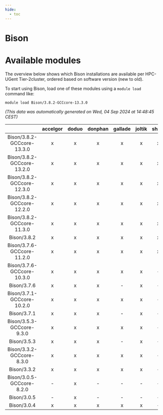 ```yaml
---
hide:
  - toc
---
```


Bison
=====

# Available modules


The overview below shows which Bison installations are available per HPC-UGent Tier-2cluster, ordered based on software version (new to old).

To start using Bison, load one of these modules using a `module load` command like:

```shell
module load Bison/3.8.2-GCCcore-13.3.0
```

*(This data was automatically generated on Wed, 04 Sep 2024 at 14:48:45 CEST)*  

| |accelgor|doduo|donphan|gallade|joltik|shinx|skitty|
| :---: | :---: | :---: | :---: | :---: | :---: | :---: | :---: |
|Bison/3.8.2-GCCcore-13.3.0|x|x|x|x|x|x|x|
|Bison/3.8.2-GCCcore-13.2.0|x|x|x|x|x|x|x|
|Bison/3.8.2-GCCcore-12.3.0|x|x|x|x|x|x|x|
|Bison/3.8.2-GCCcore-12.2.0|x|x|x|x|x|x|x|
|Bison/3.8.2-GCCcore-11.3.0|x|x|x|x|x|x|x|
|Bison/3.8.2|x|x|x|x|x|x|x|
|Bison/3.7.6-GCCcore-11.2.0|x|x|x|x|x|x|x|
|Bison/3.7.6-GCCcore-10.3.0|x|x|x|x|x|-|x|
|Bison/3.7.6|x|x|x|-|x|-|-|
|Bison/3.7.1-GCCcore-10.2.0|x|x|x|x|x|-|x|
|Bison/3.7.1|x|x|x|-|x|-|-|
|Bison/3.5.3-GCCcore-9.3.0|x|x|x|x|x|-|x|
|Bison/3.5.3|x|x|x|-|x|-|-|
|Bison/3.3.2-GCCcore-8.3.0|x|x|x|x|x|-|x|
|Bison/3.3.2|x|x|x|x|x|-|x|
|Bison/3.0.5-GCCcore-8.2.0|-|x|-|-|-|-|-|
|Bison/3.0.5|-|x|-|-|-|-|x|
|Bison/3.0.4|x|x|x|x|x|-|x|

